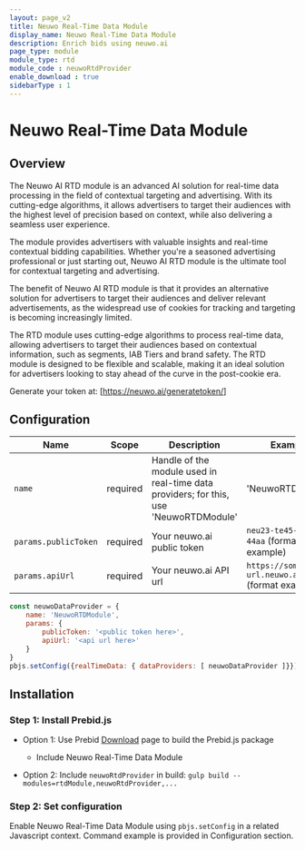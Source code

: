 ```yaml
---
layout: page_v2
title: Neuwo Real-Time Data Module
display_name: Neuwo Real-Time Data Module 
description: Enrich bids using neuwo.ai
page_type: module
module_type: rtd
module_code : neuwoRtdProvider
enable_download : true
sidebarType : 1
---
```


# Neuwo Real-Time Data Module

## Overview

The Neuwo AI RTD module is an advanced AI solution for real-time data processing in the field of contextual targeting and advertising. With its cutting-edge algorithms, it allows advertisers to target their audiences with the highest level of precision based on context, while also delivering a seamless user experience.

The module provides advertisers with valuable insights and real-time contextual bidding capabilities. Whether you're a seasoned advertising professional or just starting out, Neuwo AI RTD module is the ultimate tool for contextual targeting and advertising.

The benefit of Neuwo AI RTD module is that it provides an alternative solution for advertisers to target their audiences and deliver relevant advertisements, as the widespread use of cookies for tracking and targeting is becoming increasingly limited.

The RTD module uses cutting-edge algorithms to process real-time data, allowing advertisers to target their audiences based on contextual information, such as segments, IAB Tiers and brand safety. The RTD module is designed to be flexible and scalable, making it an ideal solution for advertisers looking to stay ahead of the curve in the post-cookie era.

Generate your token at: [https://neuwo.ai/generatetoken/]

## Configuration

| Name       | Scope    | Description                            | Example       | Type     |
|------------|----------|----------------------------------------|---------------|----------|
| `name` | required | Handle of the module used in real-time data providers; for this, use 'NeuwoRTDModule' | 'NeuwoRTDModule' | static |
| `params.publicToken` | required | Your neuwo.ai public token | `neu23-te45-idkf-44aa` (format example) | `string` |
| `params.apiUrl` | required | Your neuwo.ai API url | `https://some-api-url.neuwo.ai/a/b/c` (format example) | `string` |

```javascript
const neuwoDataProvider = {
    name: 'NeuwoRTDModule',
    params: {
        publicToken: '<public token here>',
        apiUrl: '<api url here>'
    }
}
pbjs.setConfig({realTimeData: { dataProviders: [ neuwoDataProvider ]}})
```

## Installation

### Step 1: Install Prebid.js

- Option 1: Use Prebid [Download](/download.html) page to build the Prebid.js package
  - Include Neuwo Real-Time Data Module

- Option 2: Include `neuwoRtdProvider` in build: `gulp build --modules=rtdModule,neuwoRtdProvider,...`

### Step 2: Set configuration

Enable Neuwo Real-Time Data Module using `pbjs.setConfig` in a related Javascript context. Command example is provided in Configuration section.
